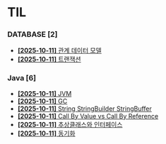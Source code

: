 # TIL
 
### DATABASE [2]
- [**[2025-10-11]**  관계 데이터 모델](https://github.com/A-lass/TIL/blob/main/DATABASE/관계_데이터_모델.md)
- [**[2025-10-11]**  트랜잭션](https://github.com/A-lass/TIL/blob/main/DATABASE/트랜잭션.md)
### Java [6]
- [**[2025-10-11]**  JVM](https://github.com/A-lass/TIL/blob/main/Java/JVM.md)
- [**[2025-10-11]**  GC](https://github.com/A-lass/TIL/blob/main/Java/GC.md)
- [**[2025-10-11]**  String StringBuilder StringBuffer](https://github.com/A-lass/TIL/blob/main/Java/String_StringBuilder_StringBuffer.md)
- [**[2025-10-11]**  Call By Value vs Call By Reference](https://github.com/A-lass/TIL/blob/main/Java/Call_By_Value_vs_Call_By_Reference.md)
- [**[2025-10-11]**  추상클래스와 인터페이스](https://github.com/A-lass/TIL/blob/main/Java/추상클래스와_인터페이스.md)
- [**[2025-10-11]**  동기화](https://github.com/A-lass/TIL/blob/main/Java/동기화.md)
